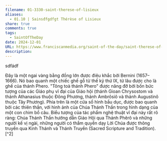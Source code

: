 ```yaml
---
filename: 01-3330-saint-therese-of-lisieux
aliases:
  - 01.10 | Sainsđfgdfgt Thérèse of Lisieux
share: true
comments: true
tags:
  - SaintOfTheDay
date: 2024-12-01
URL: https://www.franciscanmedia.org/saint-of-the-day/saint-therese-of-lisieux/
description: 
---
```

sdfádf

Đây là một ngai vàng bằng đồng lớn được điêu khắc bởi Bernini (1657–1666). Nó bao quanh một chiếc ghế gỗ từ thế kỷ thứ IX, từ lâu được cho là ghế của thánh Phero. "Tông toà thánh Phero" được nâng đỡ bởi bốn bức tượng của các Giáo phụ vĩ đại của Giáo hội (thánh Gioan Chrysostom và thánh Athanasius thuộc Đông Phương, thánh Ambrôsiô và thánh Augustinô thuộc Tây Phương). Phía trên là một cửa sổ hình bầu dục, được bao quanh bởi các thiên thần, với hình ảnh của Chúa Thánh Thần trong hình dạng của một con chim bồ câu. Biểu tượng của tác phẩm nghệ thuật vĩ đại này rất rõ ràng: Chúa Thánh Thần hướng dẫn Giáo Hội qua Thánh Phêrô và những người kế vị ngài, những người có thẩm quyền dạy Lời Chúa được thông truyền qua Kinh Thánh và Thánh Truyền (Sacred Scripture and Tradition).[^2]